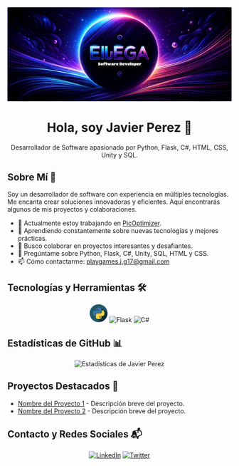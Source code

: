 <div align="center">
  <img src="banner-inicio-eljega.png" alt="Javier Perez - Desarrollador de Software">
</div>

<h1 align="center">Hola, soy Javier Perez 👋</h1>
<p align="center">
  Desarrollador de Software apasionado por Python, Flask, C#, HTML, CSS, Unity y SQL.
</p>

## Sobre Mí 🚀
Soy un desarrollador de software con experiencia en múltiples tecnologías. Me encanta crear soluciones innovadoras y eficientes. Aquí encontrarás algunos de mis proyectos y colaboraciones.

- 🔭 Actualmente estoy trabajando en [PicOptimizer]([link_al_proyecto](https://picoptimizer.1.us-1.fl0.io)).
- 🌱 Aprendiendo constantemente sobre nuevas tecnologías y mejores prácticas.
- 👯 Busco colaborar en proyectos interesantes y desafiantes.
- 💬 Pregúntame sobre Python, Flask, C#, Unity, SQL, HTML y CSS.
- 📫 Cómo contactarme: [playgames.j.g17@gmail.com](mailto:playgames.j.g17@gmail.com)

## Tecnologías y Herramientas 🛠️
<div align="center">
  <img src="images/python.webp" alt="Python" width="40" height="40"/>
  <img src="icono_flask.png" alt="Flask" width="40" height="40"/>
  <img src="icono_csharp.png" alt="C#" width="40" height="40"/>
</div>

## Estadísticas de GitHub 📊
<div align="center">
  <img src="https://github-readme-stats.vercel.app/api?username=eljega&show_icons=true&theme=radical" alt="Estadísticas de Javier Perez" />
</div>

## Proyectos Destacados 🌟
- [Nombre del Proyecto 1](link_al_proyecto_1) - Descripción breve del proyecto.
- [Nombre del Proyecto 2](link_al_proyecto_2) - Descripción breve del proyecto.

## Contacto y Redes Sociales 📬
<div align="center">
  <a href="tu_linkedin"><img src="icono_linkedin.png" alt="LinkedIn" width="40" height="40"/></a>
  <a href="tu_twitter"><img src="icono_twitter.png" alt="Twitter" width="40" height="40"/></a>
</div>


